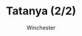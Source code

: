 ---
media: "images/rounds/soviet/soviet_fob_2.png"
media_type: image
title: Tatanya (2/2)
author: Winchester
desc: The Soviets expeditionary force is deployed to Forward Operating Base <i>Tatanya</i> for training, located on a frigid world orbiting Fugere, the red star of their home system.
---